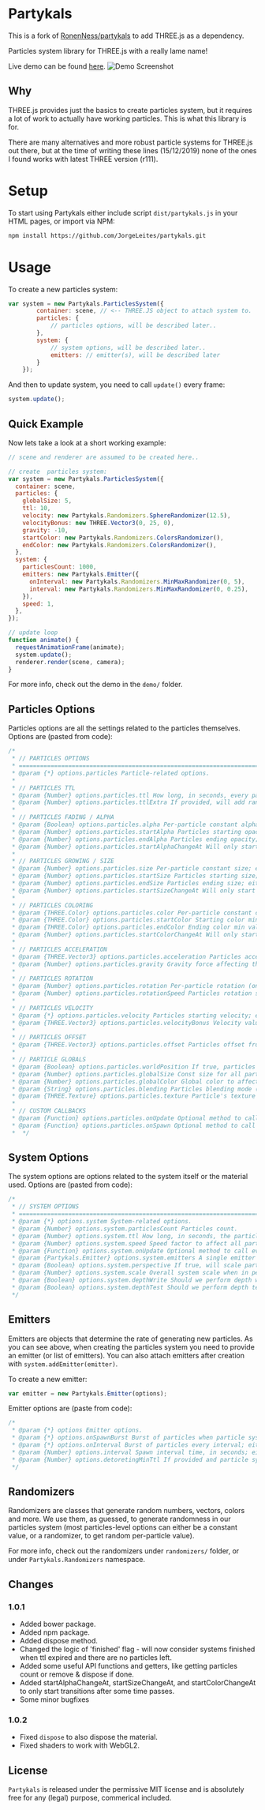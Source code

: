 # Partykals

This is a fork of [RonenNess/partykals](https://github.com/RonenNess/partykals) to add THREE.js
as a dependency.

Particles system library for THREE.js with a really lame name!

Live demo can be found [here](https://ronenness.github.io/partykals/demo/index.html).
![Demo Screenshot](demo/screenshot.png)

## Why

THREE.js provides just the basics to create particles system, but it requires a lot of work to actually have working particles. This is what this library is for.

There are many alternatives and more robust particle systems for THREE.js out there, but at the time of writing these lines (15/12/2019) none of the ones I found works with latest THREE version (r111).

# Setup

To start using Partykals either include script `dist/partykals.js` in your HTML pages, or import via NPM:

```sh
npm install https://github.com/JorgeLeites/partykals.git
```

# Usage

To create a new particles system:

```js
var system = new Partykals.ParticlesSystem({
        container: scene, // <-- THREE.JS object to attach system to.
        particles: {
            // particles options, will be described later..
        },
        system: {
            // system options, will be described later..
            emitters: // emitter(s), will be described later
        }
    });
```

And then to update system, you need to call `update()` every frame:

```js
system.update();
```

## Quick Example

Now lets take a look at a short working example:

```js
// scene and renderer are assumed to be created here..

// create  particles system:
var system = new Partykals.ParticlesSystem({
  container: scene,
  particles: {
    globalSize: 5,
    ttl: 10,
    velocity: new Partykals.Randomizers.SphereRandomizer(12.5),
    velocityBonus: new THREE.Vector3(0, 25, 0),
    gravity: -10,
    startColor: new Partykals.Randomizers.ColorsRandomizer(),
    endColor: new Partykals.Randomizers.ColorsRandomizer(),
  },
  system: {
    particlesCount: 1000,
    emitters: new Partykals.Emitter({
      onInterval: new Partykals.Randomizers.MinMaxRandomizer(0, 5),
      interval: new Partykals.Randomizers.MinMaxRandomizer(0, 0.25),
    }),
    speed: 1,
  },
});

// update loop
function animate() {
  requestAnimationFrame(animate);
  system.update();
  renderer.render(scene, camera);
}
```

For more info, check out the demo in the `demo/` folder.

## Particles Options

Particles options are all the settings related to the particles themselves.
Options are (pasted from code):

```js
/*
 * // PARTICLES OPTIONS
 * ============================================================================
 * @param {*} options.particles Particle-related options.
 *
 * // PARTICLES TTL
 * @param {Number} options.particles.ttl How long, in seconds, every particle lives.
 * @param {Number} options.particles.ttlExtra If provided, will add random numbers from 0 to ttlExtra to particle's ttl.
 *
 * // PARTICLES FADING / ALPHA
 * @param {Boolean} options.particles.alpha Per-particle constant alpha; either a constant value (Number) or a Partykals.Randomizers.Randomizer instance to create random values.
 * @param {Number} options.particles.startAlpha Particles starting opacity; either a constant value (Number) or a Partykals.Randomizers.Randomizer instance to create random values.
 * @param {Number} options.particles.endAlpha Particles ending opacity; either a constant value (Number) or a Partykals.Randomizers.Randomizer instance to create random values.
 * @param {Number} options.particles.startAlphaChangeAt Will only start shifting alpha when age is over this value; either a constant value (Number) or a Partykals.Randomizers.Randomizer instance to create random values.
 *
 * // PARTICLES GROWING / SIZE
 * @param {Number} options.particles.size Per-particle constant size; either a constant value (Number) or a Partykals.Randomizers.Randomizer instance to create random values.
 * @param {Number} options.particles.startSize Particles starting size; either a constant value (Number) or a Partykals.Randomizers.Randomizer instance to create random values.
 * @param {Number} options.particles.endSize Particles ending size; either a constant value (Number) or a Partykals.Randomizers.Randomizer instance to create random values.
 * @param {Number} options.particles.startSizeChangeAt Will only start shifting size when age is over this value; either a constant value (Number) or a Partykals.Randomizers.Randomizer instance to create random values.
 *
 * // PARTICLES COLORING
 * @param {THREE.Color} options.particles.color Per-particle constant color; either a constant value (THREE.Color) or a Partykals.Randomizers.Randomizer instance to create random values.
 * @param {THREE.Color} options.particles.startColor Starting color min value; either a constant value (THREE.Color) or a Partykals.Randomizers.Randomizer instance to create random values.
 * @param {THREE.Color} options.particles.endColor Ending color min value; either a constant value (THREE.Color) or a Partykals.Randomizers.Randomizer instance to create random values.
 * @param {Number} options.particles.startColorChangeAt Will only start shifting color when age is over this value; either a constant value (Number) or a Partykals.Randomizers.Randomizer instance to create random values.
 *
 * // PARTICLES ACCELERATION
 * @param {THREE.Vector3} options.particles.acceleration Particles acceleration; either a constant value (THREE.Vector3) or a Partykals.Randomizers.Randomizer instance to create random values.
 * @param {Number} options.particles.gravity Gravity force affecting the particles.
 *
 * // PARTICLES ROTATION
 * @param {Number} options.particles.rotation Per-particle rotation (only works with texture); either a constant value (Number) or a Partykals.Randomizers.Randomizer instance to create random values.
 * @param {Number} options.particles.rotationSpeed Particles rotation speed (only works with texture); either a constant value (Number) or a Partykals.Randomizers.Randomizer instance to create random values.
 *
 * // PARTICLES VELOCITY
 * @param {*} options.particles.velocity Particles starting velocity; either a constant value (THREE.Vector3) or a Partykals.Randomizers.Randomizer instance to create random values.
 * @param {THREE.Vector3} options.particles.velocityBonus Velocity value to add to all particles after randomizing velocity.
 *
 * // PARTICLES OFFSET
 * @param {THREE.Vector3} options.particles.offset Particles offset from system's center; either a constant value (THREE.Vector3) or a Partykals.Randomizers.Randomizer instance to create random values.
 *
 * // PARTICLE GLOBALS
 * @param {Boolean} options.particles.worldPosition If true, particles will maintain their world position after spawn even if the system moves.
 * @param {Number} options.particles.globalSize Const size for all particles. Note: this is more efficient than setting per-particle size property.
 * @param {Number} options.particles.globalColor Global color to affect all particles. Note: this is more efficient than setting per-particle color property.
 * @param {String} options.particles.blending Particles blending mode (opaque / blend / additive).
 * @param {THREE.Texture} options.particles.texture Particle's texture to use.
 *
 * // CUSTOM CALLBACKS
 * @param {Function} options.particles.onUpdate Optional method to call per-particle every update frame.
 * @param {Function} options.particles.onSpawn Optional method to call per-particle every time a particle spawns (after everything is set).
 *  */
```

## System Options

The system options are options related to the system itself or the material used.
Options are (pasted from code):

```js
/*
 * // SYSTEM OPTIONS
 * ============================================================================
 * @param {*} options.system System-related options.
 * @param {Number} options.system.particlesCount Particles count.
 * @param {Number} options.system.ttl How long, in seconds, the particle system lives.
 * @param {Number} options.system.speed Speed factor to affect all particles and emitting. Note: the only thing this don't affect is system's ttl.
 * @param {Function} options.system.onUpdate Optional method to call every update frame.
 * @param {Partykals.Emitter} options.system.emitters A single emitter or a list of emitters to attach to this system.
 * @param {Boolean} options.system.perspective If true, will scale particles based on distance from camera.
 * @param {Number} options.system.scale Overall system scale when in perspective mode (if perspective=false, will be ignored). A good value is between 400 and 600.
 * @param {Boolean} options.system.depthWrite Should we perform depth write? (default to true).
 * @param {Boolean} options.system.depthTest Should we perform depth test? (default to true).
 */
```

## Emitters

Emitters are objects that determine the rate of generating new particles. As you can see above, when creating the particles system you need to provide an emitter (or list of emitters). You can also attach emitters after creation with `system.addEmitter(emitter)`.

To create a new emitter:

```js
var emitter = new Partykals.Emitter(options);
```

Emitter options are (paste from code):

```js
/*
 * @param {*} options Emitter options.
 * @param {*} options.onSpawnBurst Burst of particles when particle system starts; either a constant value (Number) or a Partykals.Randomizers.Randomizer instance to create random numbers.
 * @param {*} options.onInterval Burst of particles every interval; either a constant value (Number) or a Partykals.Randomizers.Randomizer instance to create random numbers.
 * @param {Number} options.interval Spawn interval time, in seconds; either a constant value (Number) or a Partykals.Randomizers.Randomizer instance to create random numbers.
 * @param {Number} options.detoretingMinTtl If provided and particle system's ttl is below this value, will start emitting less and less until stopping completely.
 */
```

## Randomizers

Randomizers are classes that generate random numbers, vectors, colors and more. We use them, as guessed, to generate randomness in our particles system (most particles-level options can either be a constant value, or a randomizer, to get random per-particle value).

For more info, check out the randomizers under `randomizers/` folder, or under `Partykals.Randomizers` namespace.

## Changes

### 1.0.1

- Added bower package.
- Added npm package.
- Added dispose method.
- Changed the logic of 'finished' flag - will now consider systems finished when ttl expired and there are no particles left.
- Added some useful API functions and getters, like getting particles count or remove & dispose if done.
- Added startAlphaChangeAt, startSizeChangeAt, and startColorChangeAt to only start transitions after some time passes.
- Some minor bugfixes

### 1.0.2

- Fixed `dispose` to also dispose the material.
- Fixed shaders to work with WebGL2.

## License

`Partykals` is released under the permissive MIT license and is absolutely free for any (legal) purpose, commerical included.
